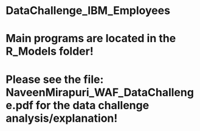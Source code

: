 # DataChallenge_IBM_Employees

# Main programs are located in the R_Models folder!

# Please see the file: NaveenMirapuri_WAF_DataChallenge.pdf for the data challenge analysis/explanation!

